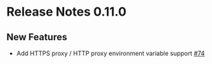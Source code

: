 # Release Notes 0.11.0

## New Features
- Add HTTPS proxy / HTTP proxy environment variable support [#74](https://github.com/keptn-contrib/dynatrace-sli-service/issues/74)